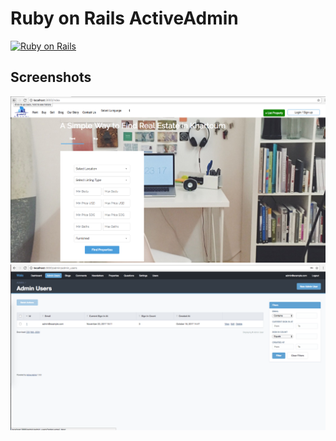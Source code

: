 # Ruby on Rails ActiveAdmin

[![Ruby on Rails](https://img.shields.io/badge/ruby%20on%20rails-activeadmin-brightgreen.svg)](http://rubyonrails.org/)

## Screenshots
[<img src="screenshots/1.png" width="800" />]()
[<img src="screenshots/2.png" width="800" />]()
